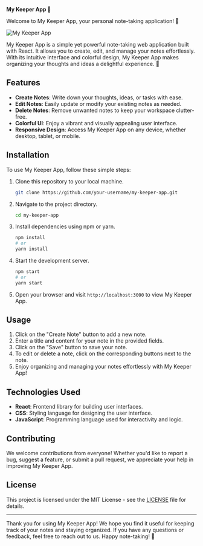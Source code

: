 **My Keeper App 📝**

Welcome to My Keeper App, your personal note-taking application! 🌟

![My Keeper App](https://github.com/YawBoah/my-keeper-app/assets/126890146/81870b17-283e-480f-8cc2-59947343f1c7)


My Keeper App is a simple yet powerful note-taking web application built with React. It allows you to create, edit, and manage your notes effortlessly. With its intuitive interface and colorful design, My Keeper App makes organizing your thoughts and ideas a delightful experience. 🎨

## Features

- **Create Notes**: Write down your thoughts, ideas, or tasks with ease.
- **Edit Notes**: Easily update or modify your existing notes as needed.
- **Delete Notes**: Remove unwanted notes to keep your workspace clutter-free.
- **Colorful UI**: Enjoy a vibrant and visually appealing user interface.
- **Responsive Design**: Access My Keeper App on any device, whether desktop, tablet, or mobile.

## Installation

To use My Keeper App, follow these simple steps:

1. Clone this repository to your local machine.
   ```bash
   git clone https://github.com/your-username/my-keeper-app.git
   ```
2. Navigate to the project directory.
   ```bash
   cd my-keeper-app
   ```
3. Install dependencies using npm or yarn.
   ```bash
   npm install
   # or
   yarn install
   ```
4. Start the development server.
   ```bash
   npm start
   # or
   yarn start
   ```
5. Open your browser and visit `http://localhost:3000` to view My Keeper App.

## Usage

1. Click on the "Create Note" button to add a new note.
2. Enter a title and content for your note in the provided fields.
3. Click on the "Save" button to save your note.
4. To edit or delete a note, click on the corresponding buttons next to the note.
5. Enjoy organizing and managing your notes effortlessly with My Keeper App!

## Technologies Used

- **React**: Frontend library for building user interfaces.
- **CSS**: Styling language for designing the user interface.
- **JavaScript**: Programming language used for interactivity and logic.

## Contributing

We welcome contributions from everyone! Whether you'd like to report a bug, suggest a feature, or submit a pull request, we appreciate your help in improving My Keeper App.

## License

This project is licensed under the MIT License - see the [LICENSE](LICENSE) file for details.

---

Thank you for using My Keeper App! We hope you find it useful for keeping track of your notes and staying organized. If you have any questions or feedback, feel free to reach out to us. Happy note-taking! 🚀
